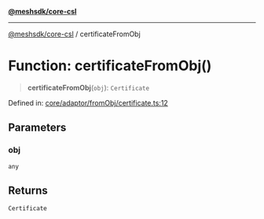 [**@meshsdk/core-csl**](../README.md)

***

[@meshsdk/core-csl](../globals.md) / certificateFromObj

# Function: certificateFromObj()

> **certificateFromObj**(`obj`): `Certificate`

Defined in: [core/adaptor/fromObj/certificate.ts:12](https://github.com/MeshJS/mesh/blob/1abde1553cbd7cf2cf4e40197fc0de9e4a7d0f49/packages/mesh-core-csl/src/core/adaptor/fromObj/certificate.ts#L12)

## Parameters

### obj

`any`

## Returns

`Certificate`
